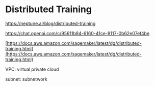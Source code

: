 # Distributed Training

https://neptune.ai/blog/distributed-training

https://chat.openai.com/c/95611b84-6160-41ce-8117-0b62e07ef4be

[https://docs.aws.amazon.com/sagemaker/latest/dg/distributed-training.html](https://docs.aws.amazon.com/sagemaker/latest/dg/distributed-training.html)

VPC: virtual private cloud

subnet: subnetwork